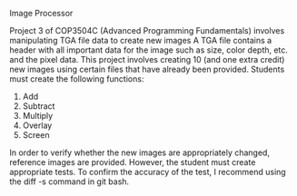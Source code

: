 Image Processor

Project 3 of COP3504C (Advanced Programming Fundamentals) involves manipulating TGA file data to create new images
A TGA file contains a header with all important data for the image such as size, color depth, etc. and the pixel data. 
This project involves creating 10 (and one extra credit) new images using certain files that have already been provided. Students must create the following functions:
1. Add
2. Subtract
3. Multiply
4. Overlay
5. Screen

In order to verify whether the new images are appropriately changed, reference images are provided. However, the student must create appropriate tests. 
To confirm the accuracy of the test, I recommend using the diff -s command in git bash.
